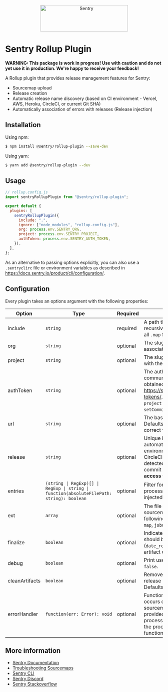 <p align="center">
  <a href="https://sentry.io/?utm_source=github&utm_medium=logo" target="_blank">
    <img src="https://sentry-brand.storage.googleapis.com/sentry-wordmark-dark-280x84.png" alt="Sentry" width="280" height="84">
  </a>
</p>

# Sentry Rollup Plugin

**WARNING: This package is work in progress! Use with caution and do not yet use it in production. We're happy to receive your feedback!**

A Rollup plugin that provides release management features for Sentry:

- Sourcemap upload
- Release creation
- Automatic release name discovery (based on CI environment - Vercel, AWS, Heroku, CircleCI, or current Git SHA)
- Automatically association of errors with releases (Release injection)

## Installation

Using npm:

```bash
$ npm install @sentry/rollup-plugin --save-dev
```

Using yarn:

```bash
$ yarn add @sentry/rollup-plugin --dev
```

## Usage

```js
// rollup.config.js
import sentryRollupPlugin from "@sentry/rollup-plugin";

export default {
  plugins: [
    sentryRollupPlugin({
      include: ".",
      ignore: ["node_modules", "rollup.config.js"],
      org: process.env.SENTRY_ORG,
      project: process.env.SENTRY_PROJECT,
      authToken: process.env.SENTRY_AUTH_TOKEN,
    }),
  ],
};
```

As an alternative to passing options explicitly, you can also use a `.sentryclirc` file or environment variables as described in https://docs.sentry.io/product/cli/configuration/.

## Configuration

Every plugin takes an options argument with the following properties:

| Option         | Type                                                                                      | Required | Description                                                                                                                                                                                                                                                                         |
| -------------- | ----------------------------------------------------------------------------------------- | -------- | ----------------------------------------------------------------------------------------------------------------------------------------------------------------------------------------------------------------------------------------------------------------------------------- |
| include        | `string`                                                                                  | required | A path that the plugin should scan recursively for source maps. It will upload all `.map` files and match associated `.js` files.                                                                                                                                                   |
| org            | `string`                                                                                  | optional | The slug of the Sentry organization associated with the app.                                                                                                                                                                                                                        |
| project        | `string`                                                                                  | optional | The slug of the Sentry project associated with the app.                                                                                                                                                                                                                             |
| authToken      | `string`                                                                                  | optional | The authentication token to use for all communication with Sentry. Can be obtained from https://sentry.io/settings/account/api/auth-tokens/. Required scopes: `project:releases` (and `org:read` if `setCommits` option is used).                                                   |
| url            | `string`                                                                                  | optional | The base URL of your Sentry instance. Defaults to https://sentry.io/, which is the correct value for SAAS customers.                                                                                                                                                                |
| release        | `string`                                                                                  | optional | Unique identifier for the release. Defaults to automatically detected values for CI environments like Vercel, AWS, Heroku, CircleCI. If no such CI environment is detected, the plugin uses the git `HEAD`'s commit SHA. (**For `HEAD` option, requires access to the `git` CLI**). |
| entries        | `(string \| RegExp)[] \| RegExp \| string \| function(absoluteFilePath: string): boolean` | optional | Filter for entry points that should be processed. By default, the release will be injected into all entry points.                                                                                                                                                                   |
| ext            | `array`                                                                                   | optional | The file extensions to be considered for the sourcemaps upload. By default the following file extensions are processed: `js`, `map`, `jsbundle`, and `bundle`.                                                                                                                      |
| finalize       | `boolean`                                                                                 | optional | Indicates whether Sentry release record should be automatically finalized (`date_released` timestamp added) after artifact upload. Defaults to `true`                                                                                                                               |
| debug          | `boolean`                                                                                 | optional | Print useful debug information. Defaults to `false`.                                                                                                                                                                                                                                |
| cleanArtifacts | `boolean`                                                                                 | optional | Remove all existing artifacts in the Sentry release before uploading sourcemaps. Defaults to `false`.                                                                                                                                                                               |
| errorHandler   | `function(err: Error): void`                                                              | optional | Function that is called when an error occurs during rlease creation or sourcemaps upload. When this function is provided, thrown errors will not cause the process to abort. If you still want to abort the process you can throw an error in the function.                         |

## More information

- [Sentry Documentation](https://docs.sentry.io/quickstart/)
- [Troubleshooting Sourcemaps](https://docs.sentry.io/platforms/javascript/sourcemaps/troubleshooting_js/)
- [Sentry CLI](https://docs.sentry.io/learn/cli/)
- [Sentry Discord](https://discord.gg/Ww9hbqr)
- [Sentry Stackoverflow](http://stackoverflow.com/questions/tagged/sentry)
